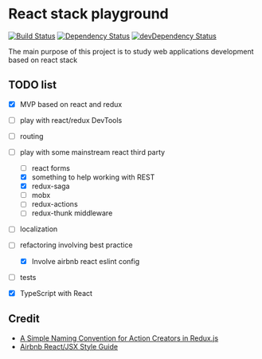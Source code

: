 # React stack playground

[![Build Status](https://travis-ci.org/rodmax/react-playground.svg?branch=master)](https://travis-ci.org/rodmax/react-playground)
[![Dependency Status](https://david-dm.org/rodmax/react-playground.svg)](https://david-dm.org/rodmax/react-playground)
[![devDependency Status](https://david-dm.org/rodmax/badges/react-playground/dev-status.svg)](https://david-dm.org/rodmax/react-playground#info=devDependencies)

The main purpose of this project is to study web applications development  based on react stack


## TODO list
- [x] MVP based on react and redux
- [ ] play with react/redux DevTools
- [ ] routing
- [ ] play with some mainstream react third party
    - [ ] react forms
    - [x] something to help working with REST
    - [x] redux-saga
    - [ ] mobx
    - [ ] redux-actions
    - [ ] redux-thunk middleware
- [ ] localization
- [ ] refactoring involving best practice
    - [x] Involve airbnb react eslint config
- [ ] tests
- [x] TypeScript with React


## Credit
- [A Simple Naming Convention for Action Creators in Redux.js](https://decembersoft.com/posts/a-simple-naming-convention-for-action-creators-in-redux-js/)
- [Airbnb React/JSX Style Guide](https://github.com/airbnb/javascript/tree/master/react)
